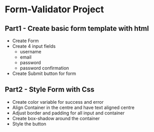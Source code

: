 # Form-Validator Project

## Part1 - Create basic form template with html

* Create Form
* Create 4 input fields
    - username
    - email
    - password
    - password confirmation
* Create Submit button for form

## Part2 - Style Form with Css
* Create color variable for success and error 
* Align Container in the centre and have text aligned centre
* Adjust border and padding for all input and container
* Create box-shadow around the container
* Style the button


